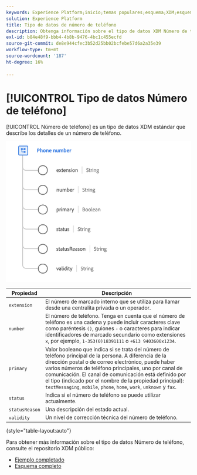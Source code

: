 ```yaml
---
keywords: Experience Platform;inicio;temas populares;esquema;XDM;esquemas;esquemas;phoneNumber;xdm:phoneNumber;tipo de datos;tipo de datos;tipo de datos;
solution: Experience Platform
title: Tipo de datos de número de teléfono
description: Obtenga información sobre el tipo de datos XDM Número de teléfono.
exl-id: b84e48f9-bbb4-4b8b-9476-4bc1c455ecfd
source-git-commit: de8e944cfec3b52d25bb02bcfebe57d6a2a35e39
workflow-type: tm+mt
source-wordcount: '187'
ht-degree: 16%

---
```


# [!UICONTROL Tipo de datos Número de teléfono]

[!UICONTROL Número de teléfono] es un tipo de datos XDM estándar que describe los detalles de un número de teléfono.

<img src="../images/data-types/phone-number.png" width="600" /><br />

| Propiedad | Descripción |
| --- | --- |
| `extension` | El número de marcado interno que se utiliza para llamar desde una centralita privada o un operador. |
| `number` | El número de teléfono. Tenga en cuenta que el número de teléfono es una cadena y puede incluir caracteres clave como paréntesis `()`, guiones `-` o caracteres para indicar identificadores de marcado secundario como extensiones `x`, por ejemplo, `1-353(0)18391111` o `+613 9403600x1234`. |
| `primary` | Valor booleano que indica si se trata del número de teléfono principal de la persona. A diferencia de la dirección postal o de correo electrónico, puede haber varios números de teléfono principales, uno por canal de comunicación. El canal de comunicación está definido por el tipo (indicado por el nombre de la propiedad principal): `textMessaging`, `mobile`, `phone`, `home`, `work`, `unknown` y `fax`. |
| `status` | Indica si el número de teléfono se puede utilizar actualmente. |
| `statusReason` | Una descripción del estado actual. |
| `validity` | Un nivel de corrección técnica del número de teléfono. |

{style="table-layout:auto"}

Para obtener más información sobre el tipo de datos Número de teléfono, consulte el repositorio XDM público:

* [Ejemplo completado](https://github.com/adobe/xdm/blob/master/components/datatypes/demographic/phonenumber.example.1.json)
* [Esquema completo](https://github.com/adobe/xdm/blob/master/components/datatypes/demographic/phonenumber.schema.json)
